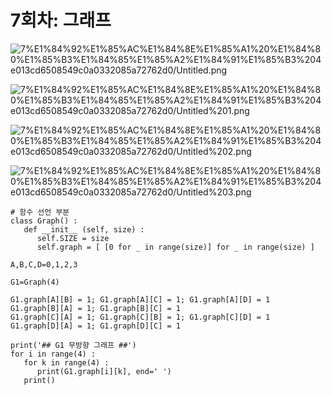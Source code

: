 # 7회차: 그래프

![7%E1%84%92%E1%85%AC%E1%84%8E%E1%85%A1%20%E1%84%80%E1%85%B3%E1%84%85%E1%85%A2%E1%84%91%E1%85%B3%204e013cd6508549c0a0332085a72762d0/Untitled.png](7%E1%84%92%E1%85%AC%E1%84%8E%E1%85%A1%20%E1%84%80%E1%85%B3%E1%84%85%E1%85%A2%E1%84%91%E1%85%B3%204e013cd6508549c0a0332085a72762d0/Untitled.png)

![7%E1%84%92%E1%85%AC%E1%84%8E%E1%85%A1%20%E1%84%80%E1%85%B3%E1%84%85%E1%85%A2%E1%84%91%E1%85%B3%204e013cd6508549c0a0332085a72762d0/Untitled%201.png](7%E1%84%92%E1%85%AC%E1%84%8E%E1%85%A1%20%E1%84%80%E1%85%B3%E1%84%85%E1%85%A2%E1%84%91%E1%85%B3%204e013cd6508549c0a0332085a72762d0/Untitled%201.png)

![7%E1%84%92%E1%85%AC%E1%84%8E%E1%85%A1%20%E1%84%80%E1%85%B3%E1%84%85%E1%85%A2%E1%84%91%E1%85%B3%204e013cd6508549c0a0332085a72762d0/Untitled%202.png](7%E1%84%92%E1%85%AC%E1%84%8E%E1%85%A1%20%E1%84%80%E1%85%B3%E1%84%85%E1%85%A2%E1%84%91%E1%85%B3%204e013cd6508549c0a0332085a72762d0/Untitled%202.png)

![7%E1%84%92%E1%85%AC%E1%84%8E%E1%85%A1%20%E1%84%80%E1%85%B3%E1%84%85%E1%85%A2%E1%84%91%E1%85%B3%204e013cd6508549c0a0332085a72762d0/Untitled%203.png](7%E1%84%92%E1%85%AC%E1%84%8E%E1%85%A1%20%E1%84%80%E1%85%B3%E1%84%85%E1%85%A2%E1%84%91%E1%85%B3%204e013cd6508549c0a0332085a72762d0/Untitled%203.png)

```
# 함수 선언 부분
class Graph() :
   def __init__ (self, size) :
      self.SIZE = size
      self.graph = [ [0 for _ in range(size)] for _ in range(size) ]

A,B,C,D=0,1,2,3

G1=Graph(4)

G1.graph[A][B] = 1; G1.graph[A][C] = 1; G1.graph[A][D] = 1
G1.graph[B][A] = 1; G1.graph[B][C] = 1
G1.graph[C][A] = 1; G1.graph[C][B] = 1; G1.graph[C][D] = 1
G1.graph[D][A] = 1; G1.graph[D][C] = 1

print('## G1 무방향 그래프 ##')
for i in range(4) :
   for k in range(4) :
      print(G1.graph[i][k], end=' ')
   print()

```